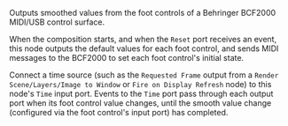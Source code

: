 Outputs smoothed values from the foot controls of a Behringer BCF2000 MIDI/USB control surface.

When the composition starts, and when the `Reset` port receives an event, this node outputs the default values for each foot control, and sends MIDI messages to the BCF2000 to set each foot control's initial state.

Connect a time source (such as the `Requested Frame` output from a `Render Scene/Layers/Image to Window` or `Fire on Display Refresh` node) to this node's `Time` input port.  Events to the `Time` port pass through each output port when its foot control value changes, until the smooth value change (configured via the foot control's input port) has completed.
